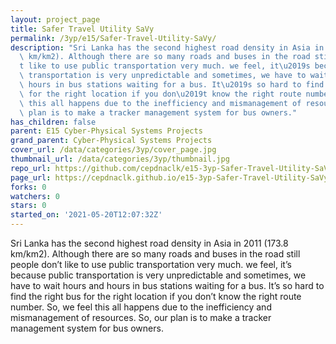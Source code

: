 ```yaml
---
layout: project_page
title: Safer Travel Utility SaVy
permalink: /3yp/e15/Safer-Travel-Utility-SaVy/
description: "Sri Lanka has the second highest road density in Asia in 2011 (173.8\
  \ km/km2). Although there are so many roads and buses in the road still people don\u2019\
  t like to use public transportation very much. we feel, it\u2019s because public\
  \ transportation is very unpredictable and sometimes, we have to wait hours and\
  \ hours in bus stations waiting for a bus. It\u2019s so hard to find the right bus\
  \ for the right location if you don\u2019t know the right route number. So, we feel\
  \ this all happens due to the inefficiency and mismanagement of resources. So, our\
  \ plan is to make a tracker management system for bus owners."
has_children: false
parent: E15 Cyber-Physical Systems Projects
grand_parent: Cyber-Physical Systems Projects
cover_url: /data/categories/3yp/cover_page.jpg
thumbnail_url: /data/categories/3yp/thumbnail.jpg
repo_url: https://github.com/cepdnaclk/e15-3yp-Safer-Travel-Utility-SaVy
page_url: https://cepdnaclk.github.io/e15-3yp-Safer-Travel-Utility-SaVy
forks: 0
watchers: 0
stars: 0
started_on: '2021-05-20T12:07:32Z'
---
```


Sri Lanka has the second highest road density in Asia in 2011 (173.8 km/km2). Although there are so many roads and buses in the road still people don’t like to use public transportation very much. we feel, it’s because public transportation is very unpredictable and sometimes, we have to wait hours and hours in bus stations waiting for a bus. It’s so hard to find the right bus for the right location if you don’t know the right route number. So, we feel this all happens due to the inefficiency and mismanagement of resources. So, our plan is to make a tracker management system for bus owners.